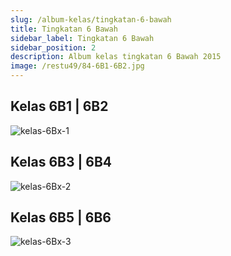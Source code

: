 ```yaml
---
slug: /album-kelas/tingkatan-6-bawah
title: Tingkatan 6 Bawah
sidebar_label: Tingkatan 6 Bawah
sidebar_position: 2
description: Album kelas tingkatan 6 Bawah 2015
image: /restu49/84-6B1-6B2.jpg
---
```


## Kelas 6B1 | 6B2
![kelas-6Bx-1](/restu49/84-6B1-6B2.jpg)

## Kelas 6B3 | 6B4
![kelas-6Bx-2](/restu49/85-6B3-6B4.jpg)

## Kelas 6B5 | 6B6
![kelas-6Bx-3](/restu49/86-6B5-6B6.jpg)